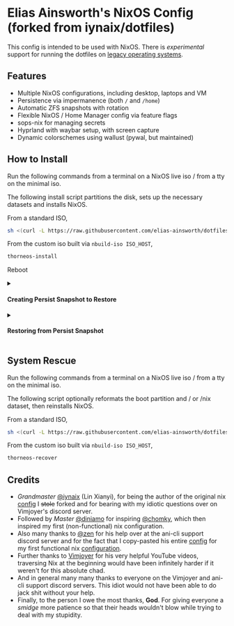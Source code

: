 # Elias Ainsworth's NixOS Config (forked from iynaix/dotfiles)

This config is intended to be used with NixOS. There is _experimental_ support
for running the dotfiles on
[legacy operating systems](https://github.com/elias-ainsworth/dotfiles/blob/main/home-manager.md).

## Features

- Multiple NixOS configurations, including desktop, laptops and VM
- Persistence via impermanence (both `/` and `/home`)
- Automatic ZFS snapshots with rotation
- Flexible NixOS / Home Manager config via feature flags
- sops-nix for managing secrets
- Hyprland with waybar setup, with screen capture
- Dynamic colorschemes using wallust (pywal, but maintained)

## How to Install

Run the following commands from a terminal on a NixOS live iso / from a tty on
the minimal iso.

The following install script partitions the disk, sets up the necessary datasets
and installs NixOS.

From a standard ISO,

```sh
sh <(curl -L https://raw.githubusercontent.com/elias-ainsworth/dotfiles/main/install.sh)
```

From the custom iso built via `nbuild-iso ISO_HOST`,

```sh
thorneos-install
```

Reboot

<details>
<summary><h4>Creating Persist Snapshot to Restore</h4></summary>

```sh
sudo zfs snapshot zroot/persist@persist-snapshot
sudo zfs send zroot/persist@persist-snapshot > SNAPSHOT_FILE_PATH
```

</details>

<details>
<summary><h4>Restoring from Persist Snapshot</h4></summary>

```sh
# the rename is needed for encrypted datasets, as -F doesn't work
sudo zfs receive -o mountpoint=legacy zroot/persist-new < SNAPSHOT_FILE_PATH
sudo zfs rename zroot/persist zroot/persist-old
sudo zfs rename zroot/persist-new zroot/persist
```

</details>

## System Rescue

Run the following commands from a terminal on a NixOS live iso / from a tty on
the minimal iso.

The following script optionally reformats the boot partition and / or /nix
dataset, then reinstalls NixOS.

From a standard ISO,

```sh
sh <(curl -L https://raw.githubusercontent.com/elias-ainsworth/dotfiles/main/recover.sh)
```

From the custom iso built via `nbuild-iso ISO_HOST`,

```sh
thorneos-recover
```

## Credits

- _Grandmaster_ [@iynaix](https://github.com/iynaix) (Lin Xianyi), for being the
  author of the original nix [config](https://github.com/iynaix/dotfiles) I
  ~~stole~~ forked and for bearing with my idiotic questions over on Vimjoyer's
  discord server.
- Followed by _Master_ [@diniamo](https://github.com/diniamo) for inspiring
  [@chomky](https://github.com/justchokingaround), which then inspired my first
  (non-functional) nix configuration.
- Also many thanks to [@zen](https://github.com/71zenith) for his help over at
  the ani-cli support discord server and for the fact that I copy-pasted his
  entire [config](https://github.com/71zenith/kiseki) for my first functional
  nix [configuration](https://github.com/elias-ainsworth/thorne).
- Further thanks to [Vimjoyer](https://www.youtube.com/@vimjoyer) for his very
  helpful YouTube videos, traversing Nix at the beginning would have been
  infinitely harder if it weren't for this absolute chad.
- And in general many many thanks to everyone on the Vimjoyer and ani-cli
  support discord servers. This idiot would not have been able to do jack shit
  without your help.
- Finally, to the person I owe the most thanks, **God**. For giving everyone a
  _smidge_ more patience so that their heads wouldn't blow while trying to deal
  with my stupidity.
